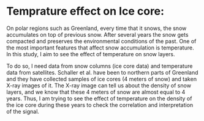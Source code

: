 # Temprature effect on Ice core: 
On polar regions such as Greenland, every time that it snows, the snow accumulates on top of previous snow. After several years the snow gets compacted and preserves the environmental conditions of the past. One of the most important features that affect snow accumulation is temperature. In this study, I aim to see the effect of temperature on snow layers. 

To do so, I need data from snow columns (ice core data) and temperature data from satellites. Schaller et al. have been to northern parts of Greenland and they have collected samples of ice cores (4 meters of snow) and taken X-ray images of it. The X-ray image can tell us about the density of snow layers, and we know that these 4 meters of snow are almost equal to 4 years. Thus, I am trying to see the effect of temperature on the density of the ice core during these years to check the correlation and interpretation of the signal.
